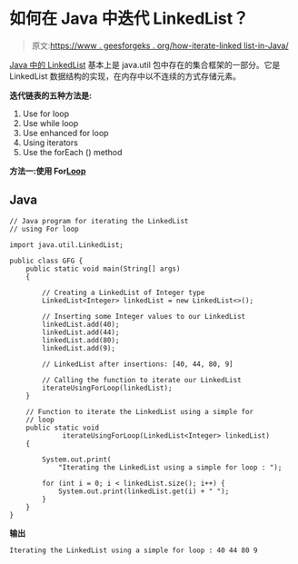 # 如何在 Java 中迭代 LinkedList？

> 原文:[https://www . geesforgeks . org/how-iterate-linked list-in-Java/](https://www.geeksforgeeks.org/how-to-iterate-linkedlist-in-java/)

[Java 中的 LinkedList](https://www.geeksforgeeks.org/linked-list-in-java/) 基本上是 java.util 包中存在的集合框架的一部分。它是 LinkedList 数据结构的实现，在内存中以不连续的方式存储元素。

**迭代链表的五种方法是:**

1.  Use for loop
2.  Use while loop
3.  Use enhanced for loop
4.  Using iterators
5.  Use the forEach () method

**方法一:使用 For**[**Loop**](https://www.geeksforgeeks.org/loops-in-java/)

## Java

```
// Java program for iterating the LinkedList
// using For loop

import java.util.LinkedList;

public class GFG {
    public static void main(String[] args)
    {

        // Creating a LinkedList of Integer type
        LinkedList<Integer> linkedList = new LinkedList<>();

        // Inserting some Integer values to our LinkedList
        linkedList.add(40);
        linkedList.add(44);
        linkedList.add(80);
        linkedList.add(9);

        // LinkedList after insertions: [40, 44, 80, 9]

        // Calling the function to iterate our LinkedList
        iterateUsingForLoop(linkedList);
    }

    // Function to iterate the LinkedList using a simple for
    // loop
    public static void
             iterateUsingForLoop(LinkedList<Integer> linkedList)
    {

        System.out.print(
            "Iterating the LinkedList using a simple for loop : ");

        for (int i = 0; i < linkedList.size(); i++) {
            System.out.print(linkedList.get(i) + " ");
        }
    }
}
```

**输出**

```
Iterating the LinkedList using a simple for loop : 40 44 80 9
```